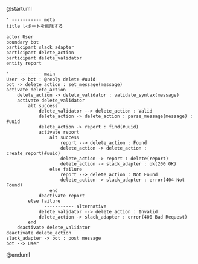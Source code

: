 @startuml

    ' ----------- meta
    title レポートを削除する

    actor User
    boundary bot
    participant slack_adapter
    participant delete_action
    participant delete_validator
    entity report

    ' ----------- main
    User -> bot : @reply delete #uuid
    bot -> delete_action : set_message(message)
    activate delete_action
        delete_action -> delete_validator : validate_syntax(message)
        activate delete_validator
            alt success
                delete_validator --> delete_action : Valid
                delete_action -> delete_action : parse_message(message) : #uuid
                delete_action -> report : find(#uuid)
                activate report
                    alt success
                        report --> delete_action : Found
                        delete_action -> delete_action : create_report(#uuid)
                        delete_action -> report : delete(report)
                        delete_action -> slack_adapter : ok(200 OK)
                    else failure
                        report --> delete_action : Not Found
                        delete_action -> slack_adapter : error(404 Not Found)
                    end
                deactivate report
            else failure
                ' ----------- alternative
                delete_validator --> delete_action : Invalid
                delete_action -> slack_adapter : error(400 Bad Request)
            end
        deactivate delete_validator
    deactivate delete_action
    slack_adapter -> bot : post message
    bot --> User

@enduml
